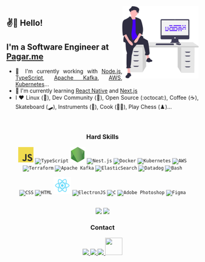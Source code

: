 
<img align='right' width=200 src="assets/undraw_feeling_proud.svg">

<!-- GREET -->

## ✌️🙂 Hello!

<!-- PRESENTATION -->

## I'm a **Software Engineer at [Pagar.me](https://github.com/pagarme)**

<!-- WEBSITE / YOUTUBE / BLOG (LINKS) -->

<!-- - **Website:** mauricioromagnoli.com -->
<!-- - **Blog:** devxonado.com -->

<!-- WORKING AREA -->

<div align="justify">

- 🔭 I'm currently working with [Node.js](https://nodejs.org/en/), [TypeScript](https://www.typescriptlang.org/), [Apache Kafka](https://kafka.apache.org/), [AWS](https://aws.amazon.com/), [Kubernetes](https://kubernetes.io/)...
- 🌱 I'm currently learning [React Native](https://reactnative.dev/) and [Next.js](https://nextjs.org/)
- I ❤️ Linux (🐧), Dev Community (🚀), Open Source (:octocat:), Coffee (:coffee:), Skateboard (🛹), Instruments (🎸), Cook (🧑‍🍳), Play Chess (♟️)...

</div>

<br>

<div align=center>

<!-- HARD SKILLS -->

### **Hard Skills**

<code><img alt="JavaScript" title="JavScript" height="40" src="https://raw.githubusercontent.com/github/explore/80688e429a7d4ef2fca1e82350fe8e3517d3494d/topics/javascript/javascript.png"></code>
<code><img alt="TypeScript" title="TypeScript" height="40" src="https://user-images.githubusercontent.com/38081852/87239831-f8f7b100-c3e9-11ea-92df-5d7c8c4458d2.png"></code>
<code><img alt="NodeJS" title="NodeJS" height="40" src="https://raw.githubusercontent.com/github/explore/80688e429a7d4ef2fca1e82350fe8e3517d3494d/topics/nodejs/nodejs.png"></code>
<code><img alt="Nest.js" title="Nest.js" height="40" src="https://user-images.githubusercontent.com/38081852/190885829-85789bcf-9376-4cf6-9589-ee8104c7da3b.png"></code>
<code><img alt="Docker" title="Docker" height="45" src="https://user-images.githubusercontent.com/38081852/190885254-03d61b90-cef6-4292-abd3-f5c8331d395d.png"></code>
<code><img alt="Kubernetes" title="Kubernetes" height="45" src="https://user-images.githubusercontent.com/38081852/190885300-1a48601d-5ef6-4440-b951-c51fa2ae0dc4.png"></code>
<code><img alt="AWS" title="AWS" height="40" src="https://user-images.githubusercontent.com/38081852/190885362-f8a56e8f-080c-4228-8715-03f4e4959f7f.png"></code>
<code><img alt="Terraform" title="Terraform" height="40" src="https://user-images.githubusercontent.com/38081852/190885762-8cd20370-675d-4a0f-b966-c3d47f83453b.png"></code>
<code><img alt="Apache Kafka" title="Apache Kafka" height="40" src="https://user-images.githubusercontent.com/38081852/190885834-b9e8b310-ee83-45f1-ae52-6db9f95f4094.png"></code>
<code><img alt="ElasticSearch" title="ElasticSearch" height="40" src="https://user-images.githubusercontent.com/38081852/190885837-0c045f2e-863a-45d2-ba1e-0db68240d616.svg"></code>
<code><img alt="Datadog" title="Datadog" height="40" src="https://user-images.githubusercontent.com/38081852/190885841-66ef2390-ada3-45e8-b189-d5973911b828.png"></code>
<code><img alt="Bash" title="Shell Script Bash" height="40" src="https://user-images.githubusercontent.com/38081852/87240002-bcc55000-c3eb-11ea-8dcd-050031c509b4.png"></code>

<code><img alt="CSS" title="CSS" height="50" src="https://user-images.githubusercontent.com/38081852/87240029-0f067100-c3ec-11ea-8075-74e821ece9c0.png"></code>
<code><img alt="HTML" title="HTML" height="50" src="https://user-images.githubusercontent.com/38081852/87240030-0f9f0780-c3ec-11ea-8370-829ea755b6e9.png"></code>
<code><img alt="React / React Native" title="React / React Native" height="45" src="https://raw.githubusercontent.com/github/explore/80688e429a7d4ef2fca1e82350fe8e3517d3494d/topics/react/react.png"></code>
<code><img alt="ElectronJS" title="ElectronJS" height="40" src="https://user-images.githubusercontent.com/38081852/87337699-3eb39700-c51a-11ea-9702-566c72a887a6.png"></code>
<code><img alt="C" title="C" height="48" src="https://user-images.githubusercontent.com/38081852/87239904-ab2f7880-c3ea-11ea-8ec9-ed6d29129685.png"></code>
<code><img alt="Adobe Photoshop" title="Adobe Photoshop" height="40" src="https://user-images.githubusercontent.com/38081852/87336075-b2a07000-c517-11ea-91d6-291fc6341806.png"></code>
<code><img alt="Figma" title="Figma" height="45" src="https://user-images.githubusercontent.com/38081852/87336309-03b06400-c518-11ea-9981-8b0b7c9d5ca8.png"></code>

<br>

<!-- GITHUB STATUS -->
<div>
  <img height="180em" src="https://github-readme-stats.vercel.app/api?username=mauricioromagnollo&show_icons=true&theme=dracula&include_all_commits=true&count_private=true"/>
  <img height="180em" src="https://github-readme-stats.vercel.app/api/top-langs/?username=mauricioromagnollo&layout=compact&langs_count=16&theme=dracula"/>
</div>

<!-- CONTACT -->

### **Contact**

<a href="https://www.linkedin.com/in/mauricioromagnoli/" target="_blank">
<img width=45 src="https://user-images.githubusercontent.com/38081852/86829801-3b786100-c06b-11ea-81de-7c1023d6214a.png">
</a>

<a href="https://www.instagram.com/mauricio.romagnoli/" target="_blank">
<img width=45 src="https://user-images.githubusercontent.com/38081852/86829800-3adfca80-c06b-11ea-866a-4b6e716f7ed0.png">
</a>

<a href="https://twitter.com/x0n4d0" target="_blank">
<img width=45 src="https://user-images.githubusercontent.com/38081852/87236209-82908a00-c3bc-11ea-915f-f414bd1cf0a5.png">
</a>

<a href="mailto:mauricioromagnolis@gmail.com" target="_blank">
<img width=45 height=45 src="https://user-images.githubusercontent.com/38081852/86829797-39ae9d80-c06b-11ea-9b5e-c9ade9446951.png">
</a>

</div>
